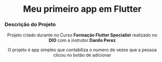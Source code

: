 <h1 align="center">Meu primeiro app em Flutter</h1>

<h3>Descrição do Projeto</h3>
</p>
<p align="center">Projeto criado durante no Curso <b>Formação Flutter Specialist</b> realizado no <b>DIO</b>  com a instrutor <b>Danilo Perez</b></p>
</p>
<p align="center">O projeto é app simples que contabiliza o numero de vezes que a pessoa clicou no botão de adicionar</p>
